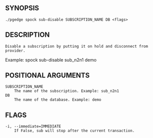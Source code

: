 ## SYNOPSIS
    ./pgedge spock sub-disable SUBSCRIPTION_NAME DB <flags>
 
## DESCRIPTION
    Disable a subscription by putting it on hold and disconnect from provider. 

Example: spock sub-disable sub_n2n1 demo
 
## POSITIONAL ARGUMENTS
    SUBSCRIPTION_NAME
        The name of the subscription. Example: sub_n2n1
    DB
        The name of the database. Example: demo
 
## FLAGS
    -i, --immediate=IMMEDIATE
        If False, sub will stop after the current transaction.
    
